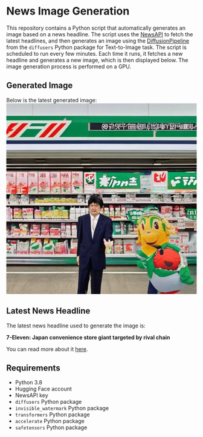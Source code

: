 # News Image Generation
This repository contains a Python script that automatically generates an image based on a news headline. The script uses the [NewsAPI](https://newsapi.org/) to fetch the latest headlines, and then generates an image using the [DiffusionPipeline](https://github.com/huggingface/diffusers) from the `diffusers` Python package for Text-to-Image task.
The script is scheduled to run every few minutes. Each time it runs, it fetches a new headline and generates a new image, which is then displayed below. The image generation process is performed on a GPU.

## Generated Image
Below is the latest generated image:
![Generated Image](image.png)

## Latest News Headline
The latest news headline used to generate the image is:

**7-Eleven: Japan convenience store giant targeted by rival chain**

You can read more about it [here](https://news.google.com/rss/articles/CBMiWkFVX3lxTE44ejdLZVd2Ykx1S3RodjJZLUpEOHM0LWJ1Q1NoZ3BmTWVCOUxrMmRwcll3cUYzNXJSdzUzcDVrcDFzRmxiWTJHNGt5eWV2bDZqcklQVU1hWW1aZ9IBX0FVX3lxTE1kVFBsc2lydzZfM19nVGxlaTk4Z3F6QXpyTTAyV2ZaLTFZTWpndFNyeW82VTJ5Z3h1THoxWVVNdVNTTW02cEpfM1Z6TU55MVVPZzZJU2wyVEVhQnhvbG9N?oc=5).

## Requirements
- Python 3.8
- Hugging Face account
- NewsAPI key
- `diffusers` Python package
- `invisible_watermark` Python package
- `transformers` Python package
- `accelerate` Python package
- `safetensors` Python package
